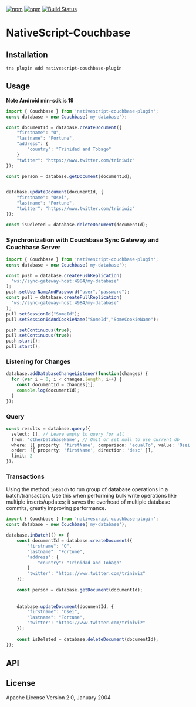 [![npm](https://img.shields.io/npm/v/nativescript-couchbase-plugin.svg)](https://www.npmjs.com/package/nativescript-couchbase-plugin)
[![npm](https://img.shields.io/npm/dt/nativescript-couchbase-plugin.svg?label=npm%20downloads)](https://www.npmjs.com/package/nativescript-couchbase-plugin)
[![Build Status](https://travis-ci.org/triniwiz/nativescript-couchbase-plugin.svg?branch=master)](https://travis-ci.org/triniwiz/nativescript-couchbase-plugin)

# NativeScript-Couchbase

## Installation

`tns plugin add nativescript-couchbase-plugin`

## Usage
**Note Android min-sdk is 19**


```ts
import { Couchbase } from 'nativescript-couchbase-plugin';
const database = new Couchbase('my-database');

const documentId = database.createDocument({
    "firstname": "O",
    "lastname": "Fortune",
    "address": {
        "country": "Trinidad and Tobago"
    }
    "twitter": "https://www.twitter.com/triniwiz"
});

const person = database.getDocument(documentId);


database.updateDocument(documentId, {
    "firstname": "Osei",
    "lastname": "Fortune",
    "twitter": "https://www.twitter.com/triniwiz"
});

const isDeleted = database.deleteDocument(documentId);
```

### Synchronization with Couchbase Sync Gateway and Couchbase Server

```ts
import { Couchbase } from 'nativescript-couchbase-plugin';
const database = new Couchbase('my-database');

const push = database.createPushReplication(
  'ws://sync-gateway-host:4984/my-database'
);
push.setUserNameAndPassword("user","password");
const pull = database.createPullReplication(
  'ws://sync-gateway-host:4984/my-database'
);
pull.setSessionId("SomeId");
pull.setSessionIdAndCookieName("SomeId","SomeCookieName");

push.setContinuous(true);
pull.setContinuous(true);
push.start();
pull.start();
```

### Listening for Changes

```ts
database.addDatabaseChangeListener(function(changes) {
  for (var i = 0; i < changes.length; i++) {
    const documentId = changes[i];
    console.log(documentId);
  }
});
```

### Query

```ts
const results = database.query({
  select: [], // Leave empty to query for all
  from: 'otherDatabaseName', // Omit or set null to use current db
  where: [{ property: 'firstName', comparison: 'equalTo', value: 'Osei' }],
  order: [{ property: 'firstName', direction: 'desc' }],
  limit: 2
});
```

### Transactions
Using the method `inBatch` to run group of database operations in a batch/transaction. Use this when performing bulk write operations like multiple inserts/updates; it saves the overhead of multiple database commits, greatly improving performance.

```ts
import { Couchbase } from 'nativescript-couchbase-plugin';
const database = new Couchbase('my-database');

database.inBatch(() => {
    const documentId = database.createDocument({
        "firstname": "O",
        "lastname": "Fortune",
        "address": {
            "country": "Trinidad and Tobago"
        }
        "twitter": "https://www.twitter.com/triniwiz"
    });
    
    const person = database.getDocument(documentId);
    
    
    database.updateDocument(documentId, {
        "firstname": "Osei",
        "lastname": "Fortune",
        "twitter": "https://www.twitter.com/triniwiz"
    });
    
    const isDeleted = database.deleteDocument(documentId);
});
```

## API

## License

Apache License Version 2.0, January 2004
